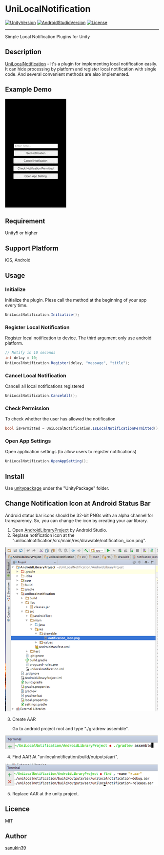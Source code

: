 # UniLocalNotification
[![UnityVersion](https://img.shields.io/badge/Unity-2017.1.0f3-green.svg)](https://unity3d.com/jp/get-unity/download)
[![AndroidStudioVersion](https://img.shields.io/badge/AndroidStudio-2.3.3-brightgreen.svg)](https://developer.android.com/studio/index.html)
[![License](https://img.shields.io/badge/License-MIT-lightgrey.svg)](https://github.com/sanukin39/UniLocalNotification/blob/master/LICENSE)

---

Simple Local Notification Plugins for Unity

## Description
[UniLocalNotification](https://github.com/sanukin39/UniLocalNotification) - It's a plugin for implementing local notification easily. It can hide processing by platform and register local notification with single code. And several convenient methods are also implemented.

## Example Demo
![](./images/ios_sample.gif)

## Requirement
Unity5 or higher

## Support Platform
iOS, Android

## Usage

### Initialize 
Initialize the plugin. Plese call the method at the beginning of your app every time.

```cs
UniLocalNotification.Initialize();
```

### Register Local Notification 
Register local notification to device. The third argument only use android platform.

```cs
// Notify in 10 seconds
int delay = 10;
UniLocalNotification.Register(delay, "message", "title");
```

### Cancel Local Notification
Cancell all local notifications registered

```cs
UniLocalNotification.CancelAll();
```

### Check Permission
To check whether the user has allowed the notification

```cs
bool isPermitted = UniLocalNotification.IsLocalNotificationPermitted();
```

### Open App Settings
Open application settings (to allow users to register notifications)

```cs
UniLocalNotification.OpenAppSetting();
```

## Install
Use [unitypackage](https://github.com/sanukin39/UniLocalNotification/tree/master/UnityPackage) under the "UnityPackage" folder.

## Change Notification Icon at Android Status Bar
Android status bar icons should be 32-bit PNGs with an alpha channel for transparency. So, you can change the icon by creating your aar library.

1. Open [AndroidLibraryProject](https://github.com/sanukin39/UniLocalNotification/tree/master/AndroidLibraryProject) by Android Studio.
2. Replase notification icon at the "unilocalnotification/src/main/res/drawable/notification_icon.png".

<img src="./images/aar_create_1.png" width="500">

3. Create AAR

    Go to android project root and type "./gradrew assemble".

<img src="./images/aar_create_2.png" width="500">

4. Find AAR At "unilocalnotification/build/outputs/aar/".

<img src="./images/aar_create_3.png" width="500">

5. Replace AAR at the unity project.


## Licence

[MIT](https://github.com/tcnksm/tool/blob/master/LICENCE)

## Author

[sanukin39](https://github.com/sanukin39)
